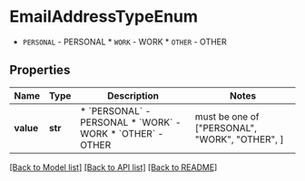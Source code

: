 # EmailAddressTypeEnum

* `PERSONAL` - PERSONAL * `WORK` - WORK * `OTHER` - OTHER

## Properties
Name | Type | Description | Notes
------------ | ------------- | ------------- | -------------
**value** | **str** | * &#x60;PERSONAL&#x60; - PERSONAL * &#x60;WORK&#x60; - WORK * &#x60;OTHER&#x60; - OTHER |  must be one of ["PERSONAL", "WORK", "OTHER", ]

[[Back to Model list]](../README.md#documentation-for-models) [[Back to API list]](../README.md#documentation-for-api-endpoints) [[Back to README]](../README.md)


